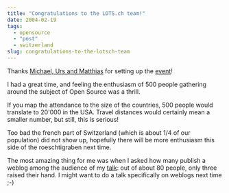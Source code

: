 ```yaml
---
title: "Congratulations to the LOTS.ch team!"
date: 2004-02-19
tags: 
  - opensource
  - "post"
  - switzerland
slug: congratulations-to-the-lotsch-team
---
```


Thanks [Michael, Urs and Matthias](http://lots.ch/LOTS-Veranstalter.html) for setting up the [event](http://lots.ch/)!

I had a great time, and feeling the enthusiasm of 500 people gathering around the subject of Open Source was a thrill.

If you map the attendance to the size of the countries, 500 people would translate to 20'000 in the USA. Travel distances would certainly mean a smaller number, but still, this is serious!

Too bad the french part of Switzerland (which is about 1/4 of our population) did not show up, hopefully there will be more enthusiasm this side of the roeschtigraben next time.

The most amazing thing for me was when I asked how many publish a weblog among the audience of my [talk](http://lots.ch/Programm_Referat_Detail.html?id=2004.1.R.25): out of about 80 people, only three raised their hand. I might want to do a talk specifically on weblogs next time ;-)
